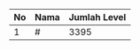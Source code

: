 | No | Nama            | Jumlah Level |
|----|-----------------|--------------|
| 1  | #    |    3395        |
